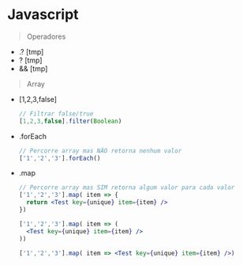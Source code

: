 # Javascript

> Operadores  

- .? [tmp]
- ? [tmp]
- && [tmp]

> Array  

- [1,2,3,false]
  ```jsx
  // Filtrar false/true
  [1,2,3,false].filter(Boolean)
  ```

- .forEach
  ```jsx
  // Percorre array mas NÃO retorna nenhum valor
  ['1','2','3'].forEach()
  ```

- .map
  ```jsx
  // Percorre array mas SIM retorna algum valor para cada valor
  ['1','2','3'].map( item => {
    return <Test key={unique} item={item} />
  })
  ```
  ```jsx
  ['1','2','3'].map( item => (
    <Test key={unique} item={item} />
  ))
  ```
  ```jsx
  ['1','2','3'].map( item => <Test key={unique} item={item} />)
  ```